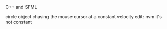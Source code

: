 C++ and SFML

circle object chasing the mouse cursor at a constant velocity
edit: nvm it's not constant
